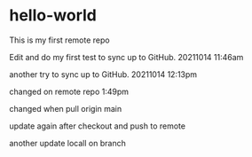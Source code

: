 # hello-world
This is my first remote repo

Edit and do my first test to sync up to GitHub.
20211014 11:46am

another try to sync up to GitHub.
20211014 12:13pm

changed on remote repo 1:49pm

changed when pull origin main

update again after checkout and push to remote

another update locall on branch